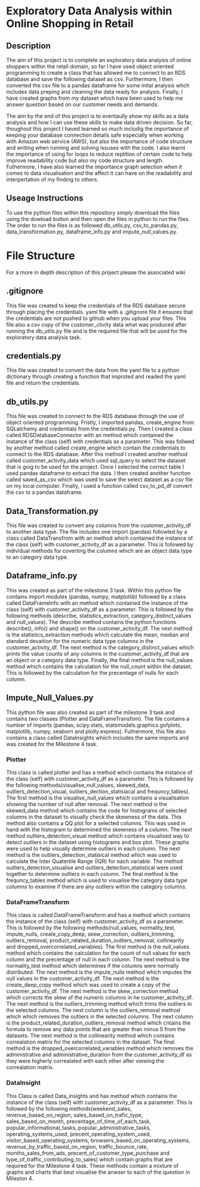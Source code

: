 # Exploratory Data Analysis within Online Shopping in Retail

## Description 
The aim of this project is to complete an exploratory data analysis of online shoppers within the retail domain, so far I have used object oriented programming to create a class that has allowed me to connect to an RDS database and save the following dataset as  csv. Furthermore, I then converted the csv file to a pandas dataframe for some inital analysis whch includes data preping and cleaning the data ready for analysis. Finally, I have created graphs from my dataset which have been used to help me answer question based on our customer needs and demands. 

The aim by the end of this project is to eventaully show my skills as a data analysis and how I can use these skills to make data driven decision. So far, thoughout this project I haved learned so much includig the importance of keeping your database connection details safe especially when working with Amazon web service (AWS), but also the importance of code structure and writing when running and solving issuses with the code. I also learnt the importance of using for loops to reduce reptition of certain code to help improve readability code but also my code structure and length. Futhermore, I have also learned the importance graph selection when it comes to data visualisation and the affect it can have on the readability and interpertation of my finding to others. 

## Useage Instructions 
To use the python files within this repository simply download the files using the dowload button and then open the files in python to run the files. The order to run the files is as followed db_utils.py, csv_to_pandas.py, data_transformation.py, dataframe_info.py and impute_null_values.py. 

# File Structure 
For a more in depth description of this project please the associated wiki
## .gitignore 
This file was created to keep the credentials of the RDS database secure through placing the credentials. yaml file with a .gitignore file it ensures that the credentials are not pushed to github when you upload your files. This file also a csv copy of the customer_ctivity data what was produced after running the db_utils.py file and is the required file that will be used for the exploratory data analysis task. 

## credentials.py 
This file was created to convert the data from the yaml file to a python dictionary through creating a function that improted  and readed the yaml file and return the credentials. 

## db_utils.py 
This file was created to connect to the RDS database through the use of object oriented programming. Fristly, I imported pandas, create_engine from SQLalchemy and credentials from the credentials.py. Then I created a class called RDSDatabaseConnector with an method which contained the instance of the class (self) with credentials as a parameter. This was follwed by another method called create_engine which contain the credentials to connect to the RDS database. After this method I created another method called customer_activity_data which used sql_query to select the dataset that is goig to be used for the project. Once I selected the correct table I used pandas dataframe to extract the data. I then  created another function called saved_as_csv which was used to save the select dataset as a csv file on my local computer. Finally, I used a function called csv_to_pd_df convert the csv to a pandas dataframe. 

## Data_Transformation.py 
This file was created to convert any columns from the customer_activity_df to another data type. The file includes one import (pandas) followled by a class called DataTransfrom with an method which contained the instance of the class (self) with customer_activity_df as a parameter. This is followed by individual methods for coverting the columns which are an object data type to an category data type. 

## Dataframe_info.py 
This was created as part of the milestone 3 task. Within this python file contains import modules (pandas, numpy, matplotlib) followed by a class called DataFrameInfo with an method which contained the instance of the class (self) with customer_activity_df as a parameter. This is followed by the following methods (describe, statistics_extraction, category_distinct_values and null_values). The describe method contains the python functions describe(), info() and shape() on the customer_activity_df. The next method is the statistics_extraction methods which calculate the mean, median and standard devaition for the numeric data type columns in the customer_activity_df. The next method is the category_distinct_values which prints the value counts of any columns in the customer_activity_df that are an object or a category data type. Finally, the final method is the null_values method which contains the calculation for the null_count within the dataset. This is followed by the calculation for the precentage of nulls for each column.

## Impute_Null_Values.py 
This python file was also created as part of the milestone 3 task and contains two classes (Plotter and DataFrameTransfom). The file contains a number of imports (pandas, scipy.stats, statsmodels.graphics.gofplots, matplotlib, numpy, seaborn and plotly.express). Futhermore, this file also contains a class called DataInsights whiich includes the same imports and was created for the Milestone 4 task. 

### Plotter
This class is called plotter and has a method which contains the instance of the class (self) with customer_activity_df as a parameter. This is followed by the following methods(visualise_null_values, skewed_data, outliers_detection_visual, outliers_dection_statisiacal and frequncy_tables). The first method is the visualise_null_values which contains a visualisation showing the number of null after removal. The next method is the skewed_data method which contains the code for histograms of selected columns in the dataset to visually check the skewness of the data. This method also contains a QQ plot for a selected columns. This was used in hand with the histogram to determined the skewness of a column. The next method outliers_detection_visual method which contains visualised way to detect outliers in the dataset using histograms and box plot. These graphs were used to help visually determine outliers in each column. The next method is the outliers_detection_statisical method which was used to calculate the Inter Quatertile Range (IQR) for each variable. The method outliers_detection_visualise and outliers_detection_statistical were used together to determine outliers in each column. The final method is the frequncy_tables method which is used to visualise the category data type columns to examine if there are any outliers within the category columns. 

### DataFrameTransform
This class is called DataFrameTransform and has a method which contains the instance of the class (self) with customer_activity_df as a parameter. This is followed by the following methods(null_values, normality_test, impute_nulls, create_copy_deep, skew_correction, outliers_trimming, outliers_removal, product_related_duration_outliers_removal, collinearity and dropped_overcorrelated_variables). The first method is the null_values method which contains the calculation for the count of null values for each column and the precentage of null in each column. The next method is the normality_test method which determines if the columns were normally distributed. The next method is the impute_nulls method which imputes the null values in the customer_activity_df. The next method is the create_deep_copy method which was used to create a copy of the customer_activity_df. The next method is the skew_correction method which corrects the skew of the numeric columns in he customer_activity_df. The next method is the outliers_trimming method which trims the outliers in the selected columns. The next column is the outliers_removal method which which removes the outliers in the selected columns. The next column is the product_related_duration_outliers_removal method which cntains the formula to remove any data points that are greater than minus 5 from the datasets. The next method is the collinearity method which contains correalation matrix for the selected columns in the dataset. The final method is the dropped_overcorrelated_variables method which  removes the administrative and administrative_duration from the customer_activity_df as they were higherly correalated with each other after viewing the correalation matrix. 

### DataInsight
This Class is called Data_insights and has method which contains the instance of the class (self) with customer_activity_df as a parameter. This is followed by the following methods(weekend_sales, revenue_based_on_region, sales_based_on_trafic_type, sales_based_on_month, precentage_of_time_of_each_task, popular_informational_tasks, popular_administrative_tasks, operating_systems_used, precent_operating_system_used, visitor_based_operating_systems, browsers_based_on_operating_systems, revenue_by_traffic_based_on_region, traffic_bounce_rate, months_sales_from_ads, precent_of_customer_type_purchase and type_of_traffic_contributing_to_sales) which contain graphs that are required for the Milestone 4 task. These methods contain a mixture of graphs and charts that best visualise the anwser to each of the question in Mileston 4.


